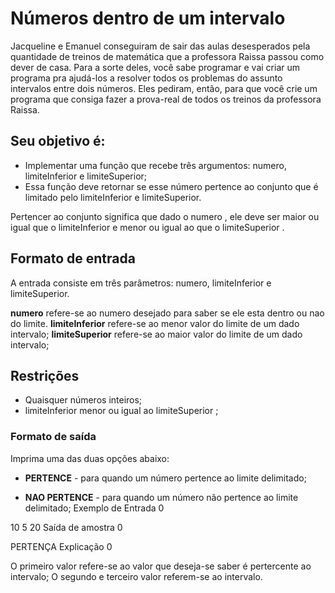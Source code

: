 # Números dentro de um intervalo

Jacqueline e Emanuel conseguiram de sair das aulas desesperados pela quantidade de treinos de matemática que a professora Raissa passou como dever de casa. Para a sorte deles, você sabe programar e vai criar um programa pra ajudá-los a resolver todos os problemas do assunto intervalos entre dois números.
Eles pediram, então, para que você crie um programa que consiga fazer a prova-real de todos os treinos da professora Raissa.

## Seu objetivo é:
* Implementar uma função que recebe três argumentos: numero, limiteInferior e limiteSuperior;
* Essa função deve retornar se esse número pertence ao conjunto que é limitado pelo limiteInferior e limiteSuperior.

Pertencer ao conjunto significa que dado o numero , ele deve ser maior ou igual que o limiteInferior e menor ou igual ao que o limiteSuperior .

## Formato de entrada
A entrada consiste em três parâmetros: numero, limiteInferior e limiteSuperior.

**numero** refere-se ao numero desejado para saber se ele esta dentro ou nao do limite. **limiteInferior** refere-se ao menor valor do limite de um dado intervalo; **limiteSuperior** refere-se ao maior valor do limite de um dado intervalo;

## Restrições
* Quaisquer números inteiros;
* limiteInferior menor ou igual ao limiteSuperior ;

### Formato de saída

Imprima uma das duas opções abaixo:

* **PERTENCE** - para quando um número pertence ao limite delimitado;

* **NAO PERTENCE** - para quando um número não pertence ao limite delimitado;
Exemplo de Entrada 0

10 5 20
Saída de amostra 0

PERTENÇA
Explicação 0

O primeiro valor refere-se ao valor que deseja-se saber é pertercente ao intervalo;
O segundo e terceiro valor referem-se ao intervalo.